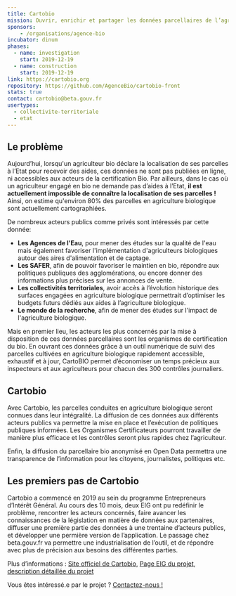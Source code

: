 ```yaml
---
title: Cartobio
mission: Ouvrir, enrichir et partager les données parcellaires de l’agriculture biologique
sponsors: 
    - /organisations/agence-bio
incubator: dinum
phases:
  - name: investigation
    start: 2019-12-19
  - name: construction
    start: 2019-12-19
link: https://cartobio.org
repository: https://github.com/AgenceBio/cartobio-front
stats: true
contact: cartobio@beta.gouv.fr
usertypes:
  - collectivite-territoriale
  - etat
---
```


## Le problème

Aujourd’hui, lorsqu'un agriculteur bio déclare la localisation de ses parcelles à l’Etat pour recevoir des aides, ces données ne sont pas publiées en ligne, ni accessibles aux acteurs de la certification Bio.
Par ailleurs, dans le cas où un agriculteur engagé en bio ne demande pas d’aides à l’Etat, **il est actuellement impossible de connaître la localisation de ses parcelles !** Ainsi, on estime qu'environ 80% des parcelles en agriculture biologique sont actuellement cartographiées.

De nombreux acteurs publics comme privés sont intéressés par cette donnée:
  - **Les Agences de l'Eau**, pour mener des études sur la qualité de l'eau mais également favoriser l'implémentation d'agriculteurs biologiques autour des aires d'alimentation et de captage.
  - **Les SAFER**, afin de pouvoir favoriser le maintien en bio, répondre aux politiques publiques des agglomérations, ou encore donner des informations plus précises sur les annonces de vente.
  - **Les collectivités territoriales**, avoir accès à l’évolution historique des surfaces engagées en agriculture biologique permettrait d’optimiser les budgets futurs dédiés aux aides à l’agriculture biologique.
  - **Le monde de la recherche**, afin de mener des études sur l'impact de l'agriculture biologique.
  
Mais en premier lieu, les acteurs les plus concernés par la mise à disposition de ces données parcellaires sont les organismes de certification du bio. 
En ouvrant ces données grâce à un outil numérique de suivi des parcelles cultivées en agriculture biologique rapidement accessible, exhaustif et à jour, CartoBIO permet d’économiser un temps précieux aux inspecteurs et aux agriculteurs pour chacun des 300 contrôles journaliers.

## Cartobio
Avec Cartobio, les parcelles conduites en agriculture biologique seront connues dans leur intégralité.
La diffusion de ces données aux différents acteurs publics va permettre la mise en place et l’exécution de politiques publiques informées.
Les Organismes Certificateurs pourront travailler  de manière plus efficace et les contrôles seront plus rapides chez l’agriculteur.

Enfin, la diffusion du parcellaire bio anonymisé en Open Data permettra une transparence de l’information pour les citoyens, journalistes, politiques etc.


## Les premiers pas de Cartobio

Cartobio a commencé en 2019 au sein du programme Entrepreneurs d’Intérêt Général. Au cours des 10 mois, deux EIG ont pu redéfinir le problème, rencontrer les acteurs concernés, faire avancer les connaissances de la législation en matière de données aux partenaires, diffuser une première partie des données à une trentaine d’acteurs publics, et développer une permière version de l’application.
Le passage chez beta.gouv.fr va permettre une industrialisation de l’outil, et de répondre avec plus de précision aux besoins des différentes parties.

Plus d’informations : <a href="http://cartobio.org/" target="_blank">Site officiel de Cartobio</a>, <a href="https://entrepreneur-interet-general.etalab.gouv.fr/defis/2019/cartobio.html" target="_blank">Page EIG du projet</a>, <a href="https://hackmd.io/@lucasbio/cartobio" target="_blank">description détaillée du projet</a>


Vous êtes intéressé.e par le projet ? <a href="mailto:cartobio@beta.gouv.fr?Subject=Cartobio%20m'intéresse%20!">Contactez-nous !</a>


